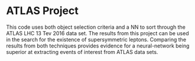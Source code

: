 # ATLAS Project
This code uses both object selection criteria and a NN to sort through the ATLAS LHC 13 Tev 2016 data set. 
The results from this project can be used in the search for the existence of supersymmetric leptons.
Comparing the results from both techniques provides evidence for a neural-network being superior at extracting events of interest from ATLAS data sets.
